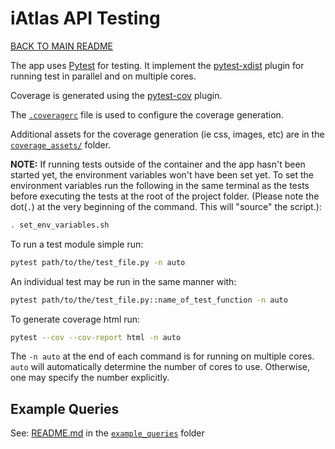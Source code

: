 # iAtlas API Testing

[BACK TO MAIN README](../README.md)

The app uses [Pytest](https://docs.pytest.org/) for testing. It implement the [pytest-xdist](https://pypi.org/project/pytest-xdist/) plugin for running test in parallel and on multiple cores.

Coverage is generated using the [pytest-cov](https://pypi.org/project/pytest-cov/) plugin.

The [`.coveragerc`](./.coveragerc) file is used to configure the coverage generation.

Additional assets for the coverage generation (ie css, images, etc) are in the [`coverage_assets/`](./coverage_assets/) folder.

**NOTE:** If running tests outside of the container and the app hasn't been started yet, the environment variables won't have been set yet. To set the environment variables run the following in the same terminal as the tests before executing the tests at the root of the project folder. (Please note the dot(`.`) at the very beginning of the command. This will "source" the script.):

```sh
. set_env_variables.sh
```

To run a test module simple run:

```sh
pytest path/to/the/test_file.py -n auto
```

An individual test may be run in the same manner with:

```sh
pytest path/to/the/test_file.py::name_of_test_function -n auto
```

To generate coverage html run:

```sh
pytest --cov --cov-report html -n auto
```

The `-n auto` at the end of each command is for running on multiple cores. `auto` will automatically determine the number of cores to use. Otherwise, one may specify the number explicitly.

## Example Queries

See: [README.md](./../example_queries/README.md) in the [`example_queries`](./../example_queries/) folder
